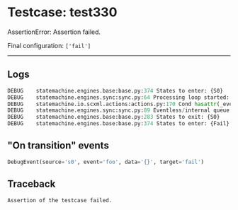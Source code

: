 # Testcase: test330

AssertionError: Assertion failed.

Final configuration: `['fail']`

---

## Logs
```py
DEBUG    statemachine.engines.base:base.py:374 States to enter: {S0}
DEBUG    statemachine.engines.sync:sync.py:64 Processing loop started: s0
DEBUG    statemachine.io.scxml.actions:actions.py:170 Cond hasattr(_event, "name") and hasattr(_event, "type") and hasattr(_event, "sendid") and hasattr(_event, "origin") and hasattr(_event, "origintype") and hasattr(_event, "invokeid") and hasattr(_event, "data") -> False
DEBUG    statemachine.engines.sync:sync.py:89 Eventless/internal queue: {transition * from S0 to Fail}
DEBUG    statemachine.engines.base:base.py:283 States to exit: {S0}
DEBUG    statemachine.engines.base:base.py:374 States to enter: {Fail}

```

## "On transition" events
```py
DebugEvent(source='s0', event='foo', data='{}', target='fail')
```

## Traceback
```py
Assertion of the testcase failed.
```
